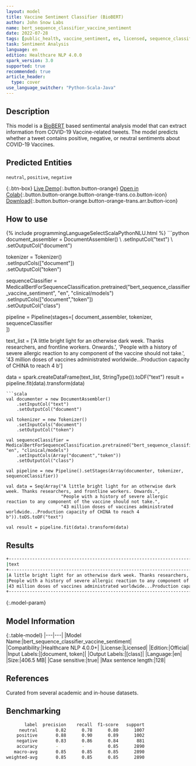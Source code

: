 ```yaml
---
layout: model
title: Vaccine Sentiment Classifier (BioBERT)
author: John Snow Labs
name: bert_sequence_classifier_vaccine_sentiment
date: 2022-07-28
tags: [public_health, vaccine_sentiment, en, licensed, sequence_classification]
task: Sentiment Analysis
language: en
edition: Healthcare NLP 4.0.0
spark_version: 3.0
supported: true
recommended: true
article_header:
  type: cover
use_language_switcher: "Python-Scala-Java"
---
```


## Description

This model is a [BioBERT](https://nlp.johnsnowlabs.com/2022/07/18/biobert_pubmed_base_cased_v1.2_en_3_0.html) based sentimental analysis model that can extract information from COVID-19 Vaccine-related tweets. The model predicts whether a tweet contains positive, negative, or neutral sentiments about COVID-19 Vaccines.

## Predicted Entities

`neutral`, `positive`, `negative`

{:.btn-box}
[Live Demo](https://demo.johnsnowlabs.com/healthcare/PUBLIC_HEALTH_VACCINE_STATUS/){:.button.button-orange}
[Open in Colab](https://colab.research.google.com/github/JohnSnowLabs/spark-nlp-workshop/blob/master/tutorials/streamlit_notebooks/healthcare/PUBLIC_HEALTH_MB4SC.ipynb){:.button.button-orange.button-orange-trans.co.button-icon}
[Download](https://s3.amazonaws.com/auxdata.johnsnowlabs.com/clinical/models/bert_sequence_classifier_vaccine_sentiment_en_4.0.0_3.0_1658995472179.zip){:.button.button-orange.button-orange-trans.arr.button-icon}

## How to use



<div class="tabs-box" markdown="1">
{% include programmingLanguageSelectScalaPythonNLU.html %}
```python
document_assembler = DocumentAssembler() \
    .setInputCol("text") \
    .setOutputCol("document")

tokenizer = Tokenizer() \
    .setInputCols(["document"]) \
    .setOutputCol("token")

sequenceClassifier = MedicalBertForSequenceClassification.pretrained("bert_sequence_classifier_vaccine_sentiment", "en", "clinical/models")\
    .setInputCols(["document","token"])\
    .setOutputCol("class")

pipeline = Pipeline(stages=[
    document_assembler, 
    tokenizer,
    sequenceClassifier    
])

text_list = ['A little bright light for an otherwise dark week. Thanks researchers, and frontline workers. Onwards.', 
             'People with a history of severe allergic reaction to any component of the vaccine should not take.', 
             '43 million doses of vaccines administrated worldwide...Production capacity of CHINA to reach 4 b']

data = spark.createDataFrame(text_list, StringType()).toDF("text")
result = pipeline.fit(data).transform(data)
```
```scala
val documenter = new DocumentAssembler() 
    .setInputCol("text") 
    .setOutputCol("document")

val tokenizer = new Tokenizer()
    .setInputCols("document")
    .setOutputCol("token")

val sequenceClassifier = MedicalBertForSequenceClassification.pretrained("bert_sequence_classifier_vaccine_sentiment", "en", "clinical/models")
    .setInputCols(Array("document","token"))
    .setOutputCol("class")

val pipeline = new Pipeline().setStages(Array(documenter, tokenizer, sequenceClassifier))

val data = Seq(Array("A little bright light for an otherwise dark week. Thanks researchers, and frontline workers. Onwards.", 
                     "People with a history of severe allergic reaction to any component of the vaccine should not take.", 
                     "43 million doses of vaccines administrated worldwide...Production capacity of CHINA to reach 4 b")).toDS.toDF("text")

val result = pipeline.fit(data).transform(data)
```
</div>

## Results

```bash
+-----------------------------------------------------------------------------------------------------+----------+
|text                                                                                                 |class     |
+-----------------------------------------------------------------------------------------------------+----------+
|A little bright light for an otherwise dark week. Thanks researchers, and frontline workers. Onwards.|[positive]|
|People with a history of severe allergic reaction to any component of the vaccine should not take.   |[negative]|
|43 million doses of vaccines administrated worldwide...Production capacity of CHINA to reach 4 b     |[neutral] |
+-----------------------------------------------------------------------------------------------------+----------+
```

{:.model-param}
## Model Information

{:.table-model}
|---|---|
|Model Name:|bert_sequence_classifier_vaccine_sentiment|
|Compatibility:|Healthcare NLP 4.0.0+|
|License:|Licensed|
|Edition:|Official|
|Input Labels:|[document, token]|
|Output Labels:|[class]|
|Language:|en|
|Size:|406.5 MB|
|Case sensitive:|true|
|Max sentence length:|128|

## References

Curated from several academic and in-house datasets.

## Benchmarking

```bash
       label  precision    recall  f1-score   support 
     neutral       0.82      0.78      0.80      1007 
    positive       0.88      0.90      0.89      1002 
    negative       0.83      0.86      0.84       881 
    accuracy       -         -         0.85      2890 
   macro-avg       0.85      0.85      0.85      2890 
weighted-avg       0.85      0.85      0.85      2890 
```
